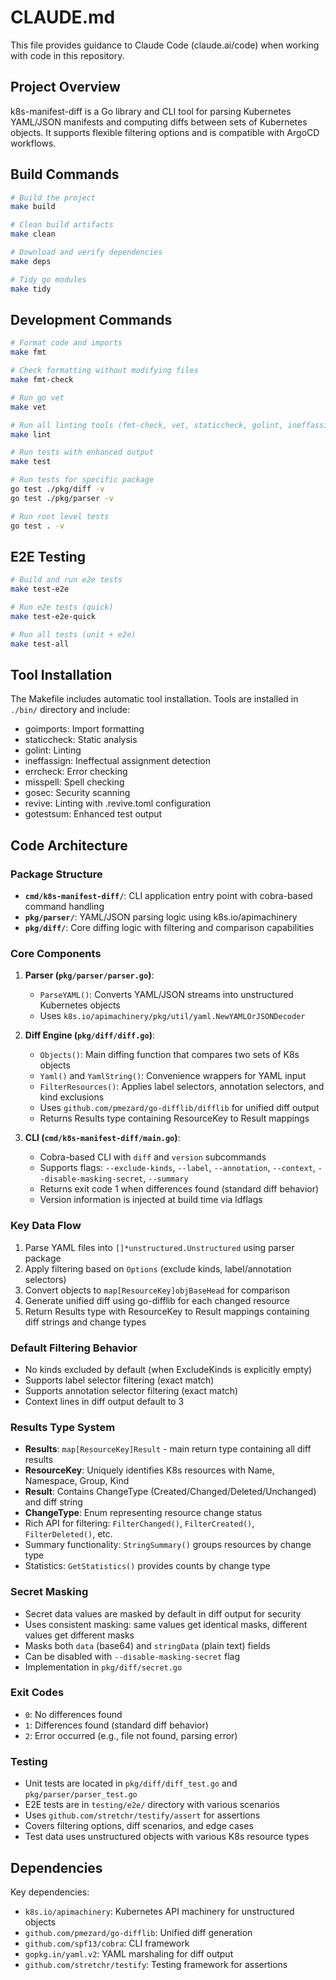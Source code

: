 # CLAUDE.md

This file provides guidance to Claude Code (claude.ai/code) when working with code in this repository.

## Project Overview

k8s-manifest-diff is a Go library and CLI tool for parsing Kubernetes YAML/JSON manifests and computing diffs between sets of Kubernetes objects. It supports flexible filtering options and is compatible with ArgoCD workflows.

## Build Commands

```bash
# Build the project
make build

# Clean build artifacts
make clean

# Download and verify dependencies
make deps

# Tidy go modules
make tidy
```

## Development Commands

```bash
# Format code and imports
make fmt

# Check formatting without modifying files
make fmt-check

# Run go vet
make vet

# Run all linting tools (fmt-check, vet, staticcheck, golint, ineffassign, errcheck, misspell)
make lint

# Run tests with enhanced output
make test

# Run tests for specific package
go test ./pkg/diff -v
go test ./pkg/parser -v

# Run root level tests
go test . -v
```

## E2E Testing

```bash
# Build and run e2e tests
make test-e2e

# Run e2e tests (quick)
make test-e2e-quick

# Run all tests (unit + e2e)
make test-all
```

## Tool Installation

The Makefile includes automatic tool installation. Tools are installed in `./bin/` directory and include:
- goimports: Import formatting
- staticcheck: Static analysis
- golint: Linting
- ineffassign: Ineffectual assignment detection
- errcheck: Error checking
- misspell: Spell checking
- gosec: Security scanning
- revive: Linting with .revive.toml configuration
- gotestsum: Enhanced test output

## Code Architecture

### Package Structure

- **`cmd/k8s-manifest-diff/`**: CLI application entry point with cobra-based command handling
- **`pkg/parser/`**: YAML/JSON parsing logic using k8s.io/apimachinery
- **`pkg/diff/`**: Core diffing logic with filtering and comparison capabilities

### Core Components

1. **Parser (`pkg/parser/parser.go`)**:
   - `ParseYAML()`: Converts YAML/JSON streams into unstructured Kubernetes objects
   - Uses `k8s.io/apimachinery/pkg/util/yaml.NewYAMLOrJSONDecoder`

2. **Diff Engine (`pkg/diff/diff.go`)**:
   - `Objects()`: Main diffing function that compares two sets of K8s objects
   - `Yaml()` and `YamlString()`: Convenience wrappers for YAML input
   - `FilterResources()`: Applies label selectors, annotation selectors, and kind exclusions
   - Uses `github.com/pmezard/go-difflib/difflib` for unified diff output
   - Returns Results type containing ResourceKey to Result mappings

3. **CLI (`cmd/k8s-manifest-diff/main.go`)**:
   - Cobra-based CLI with `diff` and `version` subcommands
   - Supports flags: `--exclude-kinds`, `--label`, `--annotation`, `--context`, `--disable-masking-secret`, `--summary`
   - Returns exit code 1 when differences found (standard diff behavior)
   - Version information is injected at build time via ldflags

### Key Data Flow

1. Parse YAML files into `[]*unstructured.Unstructured` using parser package
2. Apply filtering based on `Options` (exclude kinds, label/annotation selectors)
3. Convert objects to `map[ResourceKey]objBaseHead` for comparison
4. Generate unified diff using go-difflib for each changed resource
5. Return Results type with ResourceKey to Result mappings containing diff strings and change types

### Default Filtering Behavior

- No kinds excluded by default (when ExcludeKinds is explicitly empty)
- Supports label selector filtering (exact match)
- Supports annotation selector filtering (exact match)
- Context lines in diff output default to 3

### Results Type System

- **Results**: `map[ResourceKey]Result` - main return type containing all diff results
- **ResourceKey**: Uniquely identifies K8s resources with Name, Namespace, Group, Kind
- **Result**: Contains ChangeType (Created/Changed/Deleted/Unchanged) and diff string
- **ChangeType**: Enum representing resource change status
- Rich API for filtering: `FilterChanged()`, `FilterCreated()`, `FilterDeleted()`, etc.
- Summary functionality: `StringSummary()` groups resources by change type
- Statistics: `GetStatistics()` provides counts by change type

### Secret Masking

- Secret data values are masked by default in diff output for security
- Uses consistent masking: same values get identical masks, different values get different masks
- Masks both `data` (base64) and `stringData` (plain text) fields
- Can be disabled with `--disable-masking-secret` flag
- Implementation in `pkg/diff/secret.go`

### Exit Codes

- `0`: No differences found
- `1`: Differences found (standard diff behavior)
- `2`: Error occurred (e.g., file not found, parsing error)

### Testing

- Unit tests are located in `pkg/diff/diff_test.go` and `pkg/parser/parser_test.go`
- E2E tests are in `testing/e2e/` directory with various scenarios
- Uses `github.com/stretchr/testify/assert` for assertions
- Covers filtering options, diff scenarios, and edge cases
- Test data uses unstructured objects with various K8s resource types

## Dependencies

Key dependencies:
- `k8s.io/apimachinery`: Kubernetes API machinery for unstructured objects
- `github.com/pmezard/go-difflib`: Unified diff generation
- `github.com/spf13/cobra`: CLI framework
- `gopkg.in/yaml.v2`: YAML marshaling for diff output
- `github.com/stretchr/testify`: Testing framework for assertions